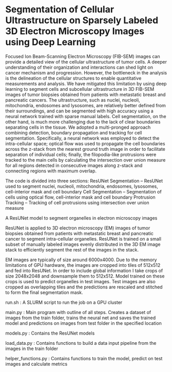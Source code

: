 # Segmentation of Cellular Ultrastructure on Sparsely Labeled 3D Electron Microscopy Images using Deep Learning

Focused Ion Beam-Scanning Electron Microscopy (FIB-SEM) images can provide a detailed view of the cellular ultrastructure of tumor cells. A deeper understanding of their organization and interactions can shed light on cancer mechanism and progression. However, the bottleneck in the analysis is the delineation of the cellular structures to enable quantitative measurements and analysis. We have mitigated this limitation by using deep learning to segment cells and subcellular ultrastructure in 3D FIB-SEM images of tumor biopsies obtained from patients with metastatic breast and pancreatic cancers. The ultrastructure, such as nuclei, nucleoli, mitochondria, endosomes and lysosomes, are relatively better defined from their surroundings, and can be segmented with high accuracy using a neural network trained with sparse manual labels. Cell segmentation, on the other hand, is much more challenging due to the lack of clear boundaries separating cells in the tissue. We adopted a multi-pronged approach combining detection, boundary propagation and tracking for cell segmentation. Specifically, a neural network was employed to detect the intra-cellular space; optical flow was used to propagate the cell boundaries across the z-stack from the nearest ground truth image in order to facilitate separation of individual cells; finally, the filopodia-like protrusions were tracked to the main cells by calculating the intersection over union measure for all regions detected in consecutive images along z-stack and connecting regions with maximum overlap.

The code is divided into three sections:
ResUNet Segmentation – ResUNet used to segment nuclei, nucleoli, mitochondria, endosomes, lysosomes, cell-interior mask and cell boundary
Cell Segmentation – Segmentation of cells using optical flow, cell-interior mask and cell boundary
Protrusion Tracking – Tracking of cell protrusions using intersection over union measure

A ResUNet model to segment organelles in electron microscopy images

ResUNet is applied to 3D electron microscopy (EM) images of tumor biopsies obtained from patients with metastatic breast and pancreatic cancer to segment intra-cellular organelles. ResUNet is trained on a small subset of manually labeled images evenly distributed in the 3D EM image stack to efficiently segment the rest of the images in the stack.

EM images are typically of size around 6000x4000. Due to the memory limitations of GPU hardware, the images are cropped into tiles of 512x512 and fed into ResUNet. In order to include global information I take crops of size 2048x2048 and downsample them to 512x512. Model trained on these crops is used to predict organelles in test images. Test images are also cropped as overlapping tiles and the predictions are rescaled and stitched to form the final segmentation mask. 

run.sh : A SLURM script to run the job on a GPU cluster 

main.py : Main program with outline of all steps. Creates a dataset of images from the train folder, trains the neural net and saves the trained model and predictions on images from test folder in the specified location

models.py : Contains the ResUNet models 

load_data.py : Contains functions to build a data input pipeline from the images in the train folder

helper_functions.py : Contains functions to train the model, predict on test images and calculate metrics

